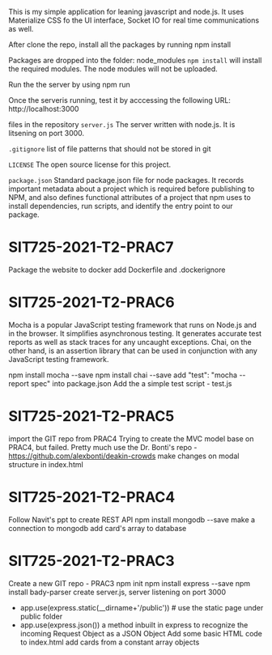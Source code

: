 This is my simple application for leaning javascript and node.js. It uses Materialize CSS fo the UI interface, Socket IO for real time communications as well.

After clone the repo, install all the packages by running
  npm install

Packages are dropped into the folder: 
  node_modules 
`npm install` will install the required modules. The node modules will not be uploaded.

Run the the server by using
  npm run

Once the serveris running, test it by acccessing the following URL:
  http://localhost:3000

files in the repository
`server.js`
The server written with node.js. It is litsening on port 3000.

`.gitignore`
list of file patterns that should not be stored in git

`LICENSE`
The open source license for this project.

`package.json`
Standard package.json file for node packages. It records important metadata about a project which is required before publishing to NPM, and also defines functional attributes of a project that npm uses to install dependencies, run scripts, and identify the entry point to our package.



# SIT725-2021-T2-PRAC7
Package the website to docker
add Dockerfile and .dockerignore

# SIT725-2021-T2-PRAC6
Mocha is a popular JavaScript testing framework that runs on Node.js and in the browser. It simplifies asynchronous testing. It generates accurate test reports as well as stack traces for any uncaught exceptions.
Chai, on the other hand, is an assertion library that can be used in conjunction with any JavaScript testing framework.

npm install mocha --save
npm install chai --save
add "test": "mocha --report spec" into package.json
Add the a simple test script - test.js

# SIT725-2021-T2-PRAC5

import the GIT repo from PRAC4
Trying to create the MVC model base on PRAC4, but failed.
Pretty much use the Dr. Bonti's repo - https://github.com/alexbonti/deakin-crowds
make changes on modal structure in index.html

# SIT725-2021-T2-PRAC4

Follow Navit's ppt to create REST API
npm install mongodb --save
make a connection to mongodb
add card's array to database

# SIT725-2021-T2-PRAC3

Create a new GIT repo - PRAC3
npm init
npm install express --save
npm install bady-parser
create server.js, server listening on port 3000

- app.use(express.static(\_\_dirname+'/public')) # use the static page under public folder
- app.use(express.json()) a method inbuilt in express to recognize the incoming Request Object as a JSON Object
  Add some basic HTML code to index.html
  add cards from a constant array objects
